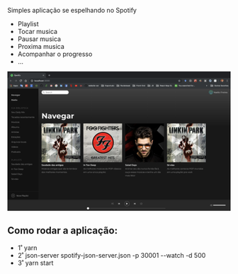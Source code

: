 Simples aplicação se espelhando no Spotify

- Playlist
- Tocar musica
- Pausar musica
- Proxima musica
- Acompanhar o progresso
- ...

![Home](spotify-home.png)

 ## Como rodar a aplicação:
 
 - 1˚ yarn
 - 2˚ json-server spotify-json-server.json -p 30001 --watch -d 500
 - 3˚ yarn start
